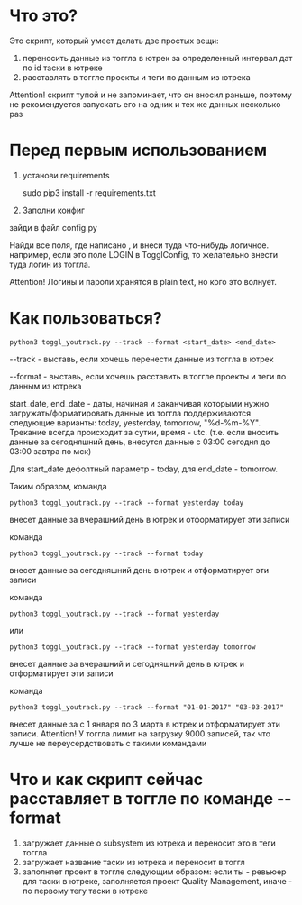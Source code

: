 # Что это?
Это скрипт, который умеет делать две простых вещи:
1. переносить данные из тоггла в ютрек за определенный интервал дат по id таски в ютреке
2. расставлять в тоггле проекты и теги по данным из ютрека

Attention!
скрипт тупой и не запоминает, что он вносил раньше, поэтому не рекомендуется запускать его на одних и тех же данных несколько раз

# Перед первым использованием
1. установи requirements

 
    sudo pip3 install -r requirements.txt


2. Заполни конфиг

зайди в файл config.py

Найди все поля, где написано <FILL ME PLEASE>, и внеси туда что-нибудь логичное.
например, если это поле LOGIN в TogglConfig, то желательно внести туда логин из тоггла.

Attention! Логины и пароли хранятся в plain text, но кого это волнует.

# Как пользоваться?

    python3 toggl_youtrack.py --track --format <start_date> <end_date>
    
--track - выставь, если хочешь перенести данные из тоггла в ютрек

--format - выставь, если хочешь расставить в тоггле проекты и теги по данным из ютрека

start_date, end_date - даты, начиная и заканчивая которыми нужно загружать/форматировать данные из тоггла
поддерживаются следующие варианты: today, yesterday, tomorrow, "%d-%m-%Y". 
Трекание всегда происходит за сутки, время - utc. (т.е. если вносить данные за сегодняшний день, 
внесутся данные с 03:00 сегодня до 03:00 завтра по мск)

Для start_date дефолтный параметр - today, для end_date - tomorrow.

Таким образом, команда

    python3 toggl_youtrack.py --track --format yesterday today

внесет данные за вчерашний день в ютрек и отформатирует эти записи

команда

    python3 toggl_youtrack.py --track --format today

внесет данные за сегодняшний день в ютрек и отформатирует эти записи

команда

    python3 toggl_youtrack.py --track --format yesterday

или

    python3 toggl_youtrack.py --track --format yesterday tomorrow


внесет данные за вчерашний и сегодняшний день в ютрек и отформатирует эти записи


команда

    python3 toggl_youtrack.py --track --format "01-01-2017" "03-03-2017"

внесет данные за c 1 января по 3 марта в ютрек и отформатирует эти записи. 
Attention! У тоггла лимит на загрузку 9000 записей, так что лучше не переусердствовать с такими командами

# Что и как скрипт сейчас расставляет в тоггле по команде --format
1. загружает данные о subsystem из ютрека и переносит это в теги тоггла
2. загружает название таски из ютрека и переносит в тоггл
3. заполняет проект в тоггле следующим образом: если ты - ревьюер для таски в ютреке, заполняется проект Quality Management, 
иначе - по первому тегу таски в ютреке